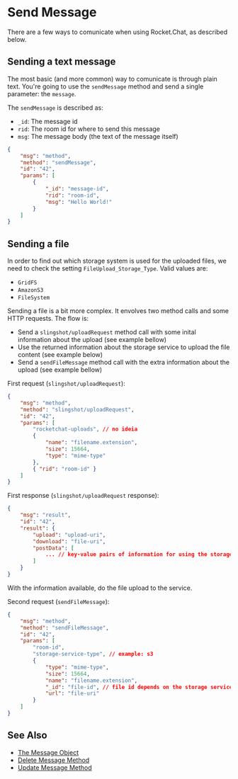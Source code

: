 # Send Message

There are a few ways to comunicate when using Rocket.Chat, as described below.

## Sending a text message

The most basic (and more common) way to comunicate is through plain text. You're going to use the `sendMessage` method and send a single parameter: the `message`.

The `sendMessage` is described as:

- `_id`: The message id
- `rid`: The room id for where to send this message
- `msg`: The message body (the text of the message itself)

```json
{
    "msg": "method",
    "method": "sendMessage",
    "id": "42",
    "params": [
        {
            "_id": "message-id",
            "rid": "room-id",
            "msg": "Hello World!"
        }
    ]
}
```

## Sending a file

In order to find out which storage system is used for the uploaded files, we need to check the setting `FileUpload_Storage_Type`. Valid values are:

- `GridFS`
- `AmazonS3`
- `FileSystem`

Sending a file is a bit more complex. It envolves two method calls and some HTTP requests. The flow is:

- Send a `slingshot/uploadRequest` method call with some inital information about the upload (see example bellow)
- Use the returned information about the storage service to upload the file content (see example below)
- Send a `sendFileMessage` method call with the extra information about the upload (see example bellow)

First request (`slingshot/uploadRequest`):

```json
{
    "msg": "method",
    "method": "slingshot/uploadRequest",
    "id": "42",
    "params": [
        "rocketchat-uploads", // no ideia
        {
            "name": "filename.extension",
            "size": 15664,
            "type": "mime-type"
        },
        { "rid": "room-id" }
    ]
}
```

First response (`slingshot/uploadRequest` response):

```json
{
    "msg": "result",
    "id": "42",
    "result": {
        "upload": "upload-uri",
        "download": "file-uri",
        "postData": [
            ... // key-value pairs of information for using the storage services
        ]
    }
}
```

With the information available, do the file upload to the service.

Second request (`sendFileMessage`):

```json
{
    "msg": "method",
    "method": "sendFileMessage",
    "id": "42",
    "params": [
        "room-id",
        "storage-service-type", // example: s3
        {
            "type": "mime-type",
            "size": 15664,
            "name": "filename.extension",
            "_id": "file-id", // file id depends on the storage service (may be the last element on the file uri)
            "url": "file-uri"
        }
    ]
}
```

## See Also
* [The Message Object][1]
* [Delete Message Method][2]
* [Update Message Method][3]

[1]:../../the-message-object/
[2]:../delete-message/
[3]:../update-message/